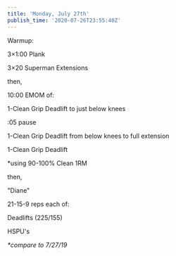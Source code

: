 ```yaml
---
title: 'Monday, July 27th'
publish_time: '2020-07-26T23:55:40Z'
---
```


Warmup:

3×1:00 Plank

3×20 Superman Extensions

then,

10:00 EMOM of:

1-Clean Grip Deadlift to just below knees

:05 pause

1-Clean Grip Deadlift from below knees to full extension

1-Clean Grip Deadlift

\*using 90-100% Clean 1RM

then,

"Diane"

21-15-9 reps each of:

Deadlifts (225/155)

HSPU's

*\*compare to 7/27/19*
